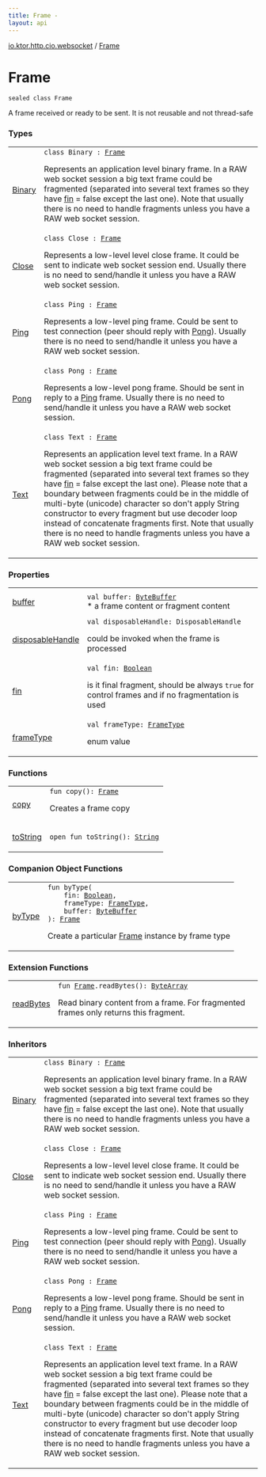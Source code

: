 ```yaml
---
title: Frame - 
layout: api
---
```


<div class='api-docs-breadcrumbs'><a href="../index.html">io.ktor.http.cio.websocket</a> / <a href="./index.html">Frame</a></div>

# Frame

<div class="signature"><code><span class="keyword">sealed</span> <span class="keyword">class </span><span class="identifier">Frame</span></code></div>

A frame received or ready to be sent. It is not reusable and not thread-safe

### Types

<table class="api-docs-table">
<tbody>
<tr>
<td markdown="1">

<a href="-binary/index.html">Binary</a>


</td>
<td markdown="1">
<div class="signature"><code><span class="keyword">class </span><span class="identifier">Binary</span>&nbsp;<span class="symbol">:</span>&nbsp;<a href="./index.md"><span class="identifier">Frame</span></a></code></div>

Represents an application level binary frame.
In a RAW web socket session a big text frame could be fragmented
(separated into several text frames so they have <a href="fin.html">fin</a> = false except the last one).
Note that usually there is no need to handle fragments unless you have a RAW web socket session.


</td>
</tr>
<tr>
<td markdown="1">

<a href="-close/index.html">Close</a>


</td>
<td markdown="1">
<div class="signature"><code><span class="keyword">class </span><span class="identifier">Close</span>&nbsp;<span class="symbol">:</span>&nbsp;<a href="./index.md"><span class="identifier">Frame</span></a></code></div>

Represents a low-level level close frame. It could be sent to indicate web socket session end.
Usually there is no need to send/handle it unless you have a RAW web socket session.


</td>
</tr>
<tr>
<td markdown="1">

<a href="-ping/index.html">Ping</a>


</td>
<td markdown="1">
<div class="signature"><code><span class="keyword">class </span><span class="identifier">Ping</span>&nbsp;<span class="symbol">:</span>&nbsp;<a href="./index.md"><span class="identifier">Frame</span></a></code></div>

Represents a low-level ping frame. Could be sent to test connection (peer should reply with <a href="-pong/index.html">Pong</a>).
Usually there is no need to send/handle it unless you have a RAW web socket session.


</td>
</tr>
<tr>
<td markdown="1">

<a href="-pong/index.html">Pong</a>


</td>
<td markdown="1">
<div class="signature"><code><span class="keyword">class </span><span class="identifier">Pong</span>&nbsp;<span class="symbol">:</span>&nbsp;<a href="./index.md"><span class="identifier">Frame</span></a></code></div>

Represents a low-level pong frame. Should be sent in reply to a <a href="-ping/index.html">Ping</a> frame.
Usually there is no need to send/handle it unless you have a RAW web socket session.


</td>
</tr>
<tr>
<td markdown="1">

<a href="-text/index.html">Text</a>


</td>
<td markdown="1">
<div class="signature"><code><span class="keyword">class </span><span class="identifier">Text</span>&nbsp;<span class="symbol">:</span>&nbsp;<a href="./index.md"><span class="identifier">Frame</span></a></code></div>

Represents an application level text frame.
In a RAW web socket session a big text frame could be fragmented
(separated into several text frames so they have <a href="fin.html">fin</a> = false except the last one).
Please note that a boundary between fragments could be in the middle of multi-byte (unicode) character
so don't apply String constructor to every fragment but use decoder loop instead of concatenate fragments first.
Note that usually there is no need to handle fragments unless you have a RAW web socket session.


</td>
</tr>
</tbody>
</table>

### Properties

<table class="api-docs-table">
<tbody>
<tr>
<td markdown="1">

<a href="buffer.html">buffer</a>


</td>
<td markdown="1">
<div class="signature"><code><span class="keyword">val </span><span class="identifier">buffer</span><span class="symbol">: </span><a href="http://docs.oracle.com/javase/6/docs/api/java/nio/ByteBuffer.html"><span class="identifier">ByteBuffer</span></a></code></div>
* a frame content or fragment content

</td>
</tr>
<tr>
<td markdown="1">

<a href="disposable-handle.html">disposableHandle</a>


</td>
<td markdown="1">
<div class="signature"><code><span class="keyword">val </span><span class="identifier">disposableHandle</span><span class="symbol">: </span><span class="identifier">DisposableHandle</span></code></div>

could be invoked when the frame is processed


</td>
</tr>
<tr>
<td markdown="1">

<a href="fin.html">fin</a>


</td>
<td markdown="1">
<div class="signature"><code><span class="keyword">val </span><span class="identifier">fin</span><span class="symbol">: </span><a href="https://kotlinlang.org/api/latest/jvm/stdlib/kotlin/-boolean/index.html"><span class="identifier">Boolean</span></a></code></div>

is it final fragment, should be always <code>true</code> for control frames and if no fragmentation is used


</td>
</tr>
<tr>
<td markdown="1">

<a href="frame-type.html">frameType</a>


</td>
<td markdown="1">
<div class="signature"><code><span class="keyword">val </span><span class="identifier">frameType</span><span class="symbol">: </span><a href="../-frame-type/index.html"><span class="identifier">FrameType</span></a></code></div>

enum value


</td>
</tr>
</tbody>
</table>

### Functions

<table class="api-docs-table">
<tbody>
<tr>
<td markdown="1">

<a href="copy.html">copy</a>


</td>
<td markdown="1">
<div class="signature"><code><span class="keyword">fun </span><span class="identifier">copy</span><span class="symbol">(</span><span class="symbol">)</span><span class="symbol">: </span><a href="./index.md"><span class="identifier">Frame</span></a></code></div>

Creates a frame copy


</td>
</tr>
<tr>
<td markdown="1">

<a href="to-string.html">toString</a>


</td>
<td markdown="1">
<div class="signature"><code><span class="keyword">open</span> <span class="keyword">fun </span><span class="identifier">toString</span><span class="symbol">(</span><span class="symbol">)</span><span class="symbol">: </span><a href="https://kotlinlang.org/api/latest/jvm/stdlib/kotlin/-string/index.html"><span class="identifier">String</span></a></code></div>

</td>
</tr>
</tbody>
</table>

### Companion Object Functions

<table class="api-docs-table">
<tbody>
<tr>
<td markdown="1">

<a href="by-type.html">byType</a>


</td>
<td markdown="1">
<div class="signature"><code><span class="keyword">fun </span><span class="identifier">byType</span><span class="symbol">(</span><br/>&nbsp;&nbsp;&nbsp;&nbsp;<span class="parameterName" id="io.ktor.http.cio.websocket.Frame.Companion$byType(kotlin.Boolean, io.ktor.http.cio.websocket.FrameType, java.nio.ByteBuffer)/fin">fin</span><span class="symbol">:</span>&nbsp;<a href="https://kotlinlang.org/api/latest/jvm/stdlib/kotlin/-boolean/index.html"><span class="identifier">Boolean</span></a><span class="symbol">, </span><br/>&nbsp;&nbsp;&nbsp;&nbsp;<span class="parameterName" id="io.ktor.http.cio.websocket.Frame.Companion$byType(kotlin.Boolean, io.ktor.http.cio.websocket.FrameType, java.nio.ByteBuffer)/frameType">frameType</span><span class="symbol">:</span>&nbsp;<a href="../-frame-type/index.html"><span class="identifier">FrameType</span></a><span class="symbol">, </span><br/>&nbsp;&nbsp;&nbsp;&nbsp;<span class="parameterName" id="io.ktor.http.cio.websocket.Frame.Companion$byType(kotlin.Boolean, io.ktor.http.cio.websocket.FrameType, java.nio.ByteBuffer)/buffer">buffer</span><span class="symbol">:</span>&nbsp;<a href="http://docs.oracle.com/javase/6/docs/api/java/nio/ByteBuffer.html"><span class="identifier">ByteBuffer</span></a><br/><span class="symbol">)</span><span class="symbol">: </span><a href="./index.md"><span class="identifier">Frame</span></a></code></div>

Create a particular <a href="./index.md">Frame</a> instance by frame type


</td>
</tr>
</tbody>
</table>

### Extension Functions

<table class="api-docs-table">
<tbody>
<tr>
<td markdown="1">

<a href="../read-bytes.html">readBytes</a>


</td>
<td markdown="1">
<div class="signature"><code><span class="keyword">fun </span><a href="./index.md"><span class="identifier">Frame</span></a><span class="symbol">.</span><span class="identifier">readBytes</span><span class="symbol">(</span><span class="symbol">)</span><span class="symbol">: </span><a href="https://kotlinlang.org/api/latest/jvm/stdlib/kotlin/-byte-array/index.html"><span class="identifier">ByteArray</span></a></code></div>

Read binary content from a frame. For fragmented frames only returns this fragment.


</td>
</tr>
</tbody>
</table>

### Inheritors

<table class="api-docs-table">
<tbody>
<tr>
<td markdown="1">

<a href="-binary/index.html">Binary</a>


</td>
<td markdown="1">
<div class="signature"><code><span class="keyword">class </span><span class="identifier">Binary</span>&nbsp;<span class="symbol">:</span>&nbsp;<a href="./index.md"><span class="identifier">Frame</span></a></code></div>

Represents an application level binary frame.
In a RAW web socket session a big text frame could be fragmented
(separated into several text frames so they have <a href="fin.html">fin</a> = false except the last one).
Note that usually there is no need to handle fragments unless you have a RAW web socket session.


</td>
</tr>
<tr>
<td markdown="1">

<a href="-close/index.html">Close</a>


</td>
<td markdown="1">
<div class="signature"><code><span class="keyword">class </span><span class="identifier">Close</span>&nbsp;<span class="symbol">:</span>&nbsp;<a href="./index.md"><span class="identifier">Frame</span></a></code></div>

Represents a low-level level close frame. It could be sent to indicate web socket session end.
Usually there is no need to send/handle it unless you have a RAW web socket session.


</td>
</tr>
<tr>
<td markdown="1">

<a href="-ping/index.html">Ping</a>


</td>
<td markdown="1">
<div class="signature"><code><span class="keyword">class </span><span class="identifier">Ping</span>&nbsp;<span class="symbol">:</span>&nbsp;<a href="./index.md"><span class="identifier">Frame</span></a></code></div>

Represents a low-level ping frame. Could be sent to test connection (peer should reply with <a href="-pong/index.html">Pong</a>).
Usually there is no need to send/handle it unless you have a RAW web socket session.


</td>
</tr>
<tr>
<td markdown="1">

<a href="-pong/index.html">Pong</a>


</td>
<td markdown="1">
<div class="signature"><code><span class="keyword">class </span><span class="identifier">Pong</span>&nbsp;<span class="symbol">:</span>&nbsp;<a href="./index.md"><span class="identifier">Frame</span></a></code></div>

Represents a low-level pong frame. Should be sent in reply to a <a href="-ping/index.html">Ping</a> frame.
Usually there is no need to send/handle it unless you have a RAW web socket session.


</td>
</tr>
<tr>
<td markdown="1">

<a href="-text/index.html">Text</a>


</td>
<td markdown="1">
<div class="signature"><code><span class="keyword">class </span><span class="identifier">Text</span>&nbsp;<span class="symbol">:</span>&nbsp;<a href="./index.md"><span class="identifier">Frame</span></a></code></div>

Represents an application level text frame.
In a RAW web socket session a big text frame could be fragmented
(separated into several text frames so they have <a href="fin.html">fin</a> = false except the last one).
Please note that a boundary between fragments could be in the middle of multi-byte (unicode) character
so don't apply String constructor to every fragment but use decoder loop instead of concatenate fragments first.
Note that usually there is no need to handle fragments unless you have a RAW web socket session.


</td>
</tr>
</tbody>
</table>
